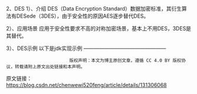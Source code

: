 2、DES
1）、介绍
DES（Data Encryption Standard）数据加密标准，其衍生算法有DESede（3DES），由于安全性的原因AES逐步替代DES。

2）、应用场景
应用于安全性要求不高的对称加密场景，基本上不用DES，3DES是其替代。

3）、DES示例
以下是jdk实现示例
————————————————

                            版权声明：本文为博主原创文章，遵循 CC 4.0 BY 版权协议，转载请附上原文出处链接和本声明。

原文链接：https://blog.csdn.net/chenwewi520feng/article/details/131306068
